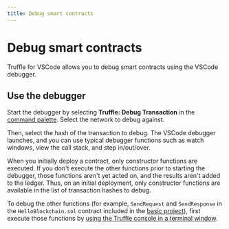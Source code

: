 ```yaml
---
title: Debug smart contracts
---
```


# Debug smart contracts

Truffle for VSCode allows you to debug smart contracts using the VSCode debugger.

## Use the debugger

Start the debugger by selecting **Truffle: Debug Transaction** in the
[command palette](../reference/command-palette.md).
Select the network to debug against.

Then, select the hash of the transaction to debug.
The VSCode debugger launches, and you can use typical debugger functions such as watch windows, view
the call stack, and step in/out/over.

When you initially deploy a contract, only constructor functions are executed.
If you don't execute the other functions prior to starting the debugger, those functions aren't
yet acted on, and the results aren't added to the ledger.
Thus, on an initial deployment, only constructor functions are available in the list of transaction
hashes to debug.

To debug the other functions (for example, `SendRequest` and `SendResponse` in the
`HelloBlockchain.sol` contract included in the [basic project](manage-smart-contracts.md)), first
execute those functions by
[using the Truffle console in a terminal window](../../truffle/getting-started/interacting-with-your-contracts.md).
